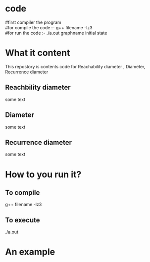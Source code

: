 # code
#first compiler the program <br />
#for compile the code :- g++ filename -lz3  <br />
#for run the code :-  ./a.out graphname initial state


# What it content

This repostory is contents code for Reachability diameter , Diameter, Recurrence diameter 


## Reachbility diameter

some text

## Diameter

some text


## Recurrence diameter

some text

# How to you run it?

## To compile 

g++ filename -lz3

## To execute 
./a.out <graphname> <initial-state>

# An example

